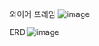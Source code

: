 
와이어 프레임
![image](https://github.com/b-14-team/main_repo/assets/161789810/feb83e5e-1c67-4fc5-87c6-e63970e0a3b8)


ERD
![image](https://github.com/b-14-team/main_repo/assets/161789810/44a59795-028a-4fbc-99bb-dd92ed2f9d6a)
